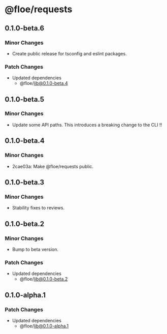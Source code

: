 # @floe/requests

## 0.1.0-beta.6

### Minor Changes

- Create public release for tsconfig and eslint packages.

### Patch Changes

- Updated dependencies
  - @floe/lib@0.1.0-beta.4

## 0.1.0-beta.5

### Minor Changes

- Update some API paths. This introduces a breaking change to the CLI ‼️

## 0.1.0-beta.4

### Minor Changes

- 2cae03a: Make @floe/requests public.

## 0.1.0-beta.3

### Minor Changes

- Stability fixes to reviews.

## 0.1.0-beta.2

### Minor Changes

- Bump to beta version.

### Patch Changes

- Updated dependencies
  - @floe/lib@0.1.0-beta.2

## 0.1.0-alpha.1

### Patch Changes

- Updated dependencies
  - @floe/lib@0.1.0-alpha.1
